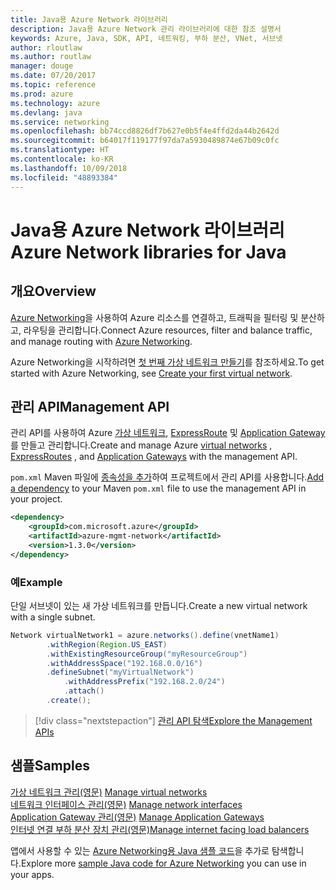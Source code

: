 ```yaml
---
title: Java용 Azure Network 라이브러리
description: Java용 Azure Network 관리 라이브러리에 대한 참조 설명서
keywords: Azure, Java, SDK, API, 네트워킹, 부하 분산, VNet, 서브넷
author: rloutlaw
ms.author: routlaw
manager: douge
ms.date: 07/20/2017
ms.topic: reference
ms.prod: azure
ms.technology: azure
ms.devlang: java
ms.service: networking
ms.openlocfilehash: bb74ccd8826df7b627e0b5f4e4ffd2da44b2642d
ms.sourcegitcommit: b64017f119177f97da7a5930489874e67b09c0fc
ms.translationtype: HT
ms.contentlocale: ko-KR
ms.lasthandoff: 10/09/2018
ms.locfileid: "48893384"
---
```

# <a name="azure-network-libraries-for-java"></a><span data-ttu-id="7845d-104">Java용 Azure Network 라이브러리</span><span class="sxs-lookup"><span data-stu-id="7845d-104">Azure Network libraries for Java</span></span>

## <a name="overview"></a><span data-ttu-id="7845d-105">개요</span><span class="sxs-lookup"><span data-stu-id="7845d-105">Overview</span></span>

<span data-ttu-id="7845d-106">[Azure Networking](/azure/networking/networking-overview)을 사용하여 Azure 리소스를 연결하고, 트래픽을 필터링 및 분산하고, 라우팅을 관리합니다.</span><span class="sxs-lookup"><span data-stu-id="7845d-106">Connect Azure resources, filter and balance traffic, and manage routing with [Azure Networking](/azure/networking/networking-overview).</span></span>

<span data-ttu-id="7845d-107">Azure Networking을 시작하려면 [첫 번째 가상 네트워크 만들기](/azure/virtual-network/virtual-network-get-started-vnet-subnet)를 참조하세요.</span><span class="sxs-lookup"><span data-stu-id="7845d-107">To get started with Azure Networking, see [Create your first virtual network](/azure/virtual-network/virtual-network-get-started-vnet-subnet).</span></span>

## <a name="management-api"></a><span data-ttu-id="7845d-108">관리 API</span><span class="sxs-lookup"><span data-stu-id="7845d-108">Management API</span></span>

<span data-ttu-id="7845d-109">관리 API를 사용하여 Azure [가상 네트워크](/azure/virtual-network/virtual-networks-overview), [ExpressRoute](/azure/expressroute/) 및 [Application Gateway](/azure/application-gateway/)를 만들고 관리합니다.</span><span class="sxs-lookup"><span data-stu-id="7845d-109">Create and manage Azure [virtual networks](/azure/virtual-network/virtual-networks-overview) , [ExpressRoutes](/azure/expressroute/) , and [Application Gateways](/azure/application-gateway/) with the management API.</span></span>

<span data-ttu-id="7845d-110">`pom.xml` Maven 파일에 [종속성을 추가](https://maven.apache.org/guides/getting-started/index.html#How_do_I_use_external_dependencies)하여 프로젝트에서 관리 API를 사용합니다.</span><span class="sxs-lookup"><span data-stu-id="7845d-110">[Add a dependency](https://maven.apache.org/guides/getting-started/index.html#How_do_I_use_external_dependencies) to your Maven `pom.xml` file to use the management API in your project.</span></span>  

```XML
<dependency>
    <groupId>com.microsoft.azure</groupId>
    <artifactId>azure-mgmt-network</artifactId>
    <version>1.3.0</version>
</dependency>
```   

### <a name="example"></a><span data-ttu-id="7845d-111">예</span><span class="sxs-lookup"><span data-stu-id="7845d-111">Example</span></span>

<span data-ttu-id="7845d-112">단일 서브넷이 있는 새 가상 네트워크를 만듭니다.</span><span class="sxs-lookup"><span data-stu-id="7845d-112">Create a new virtual network with a single subnet.</span></span>

```java
Network virtualNetwork1 = azure.networks().define(vnetName1)
        .withRegion(Region.US_EAST)
        .withExistingResourceGroup("myResourceGroup")
        .withAddressSpace("192.168.0.0/16")
        .defineSubnet("myVirtualNetwork")
            .withAddressPrefix("192.168.2.0/24")
            .attach()
        .create();
```

> [!div class="nextstepaction"]
> [<span data-ttu-id="7845d-113">관리 API 탐색</span><span class="sxs-lookup"><span data-stu-id="7845d-113">Explore the Management APIs</span></span>](/java/api/overview/azure/networking/management)

## <a name="samples"></a><span data-ttu-id="7845d-114">샘플</span><span class="sxs-lookup"><span data-stu-id="7845d-114">Samples</span></span>

<span data-ttu-id="7845d-115">[가상 네트워크 관리(영문)](https://github.com/Azure-Samples/network-java-manage-virtual-network) </span><span class="sxs-lookup"><span data-stu-id="7845d-115">[Manage virtual networks](https://github.com/Azure-Samples/network-java-manage-virtual-network) </span></span>  
<span data-ttu-id="7845d-116">[네트워크 인터페이스 관리(영문)](https://github.com/Azure-Samples/network-java-manage-network-interface) </span><span class="sxs-lookup"><span data-stu-id="7845d-116">[Manage network interfaces](https://github.com/Azure-Samples/network-java-manage-network-interface) </span></span>  
<span data-ttu-id="7845d-117">[Application Gateway 관리(영문)](https://github.com/Azure-Samples/application-gateway-java-manage-simple-application-gateways) </span><span class="sxs-lookup"><span data-stu-id="7845d-117">[Manage Application Gateways](https://github.com/Azure-Samples/application-gateway-java-manage-simple-application-gateways) </span></span>  
[<span data-ttu-id="7845d-118">인터넷 연결 부하 분산 장치 관리(영문)</span><span class="sxs-lookup"><span data-stu-id="7845d-118">Manage internet facing load balancers</span></span>](https://github.com/Azure-Samples/network-java-manage-internet-facing-load-balancers)   

<span data-ttu-id="7845d-119">앱에서 사용할 수 있는 [Azure Networking용 Java 샘플 코드](https://azure.microsoft.com/resources/samples/?platform=java&term=network)을 추가로 탐색합니다.</span><span class="sxs-lookup"><span data-stu-id="7845d-119">Explore more [sample Java code for Azure Networking](https://azure.microsoft.com/resources/samples/?platform=java&term=network) you can use in your apps.</span></span>
